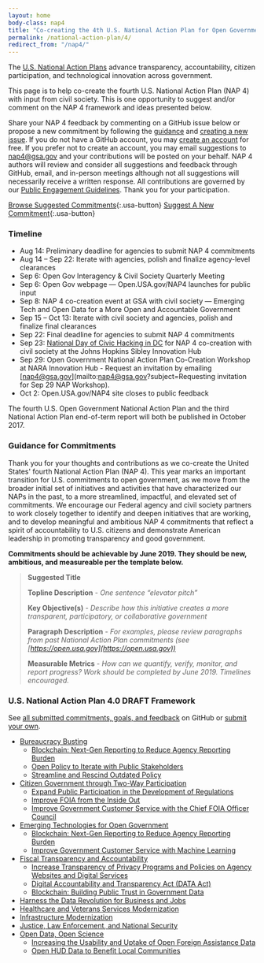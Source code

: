 ```yaml
---
layout: home
body-class: nap4
title: "Co-creating the 4th U.S. National Action Plan for Open Government"
permalink: /national-action-plan/4/
redirect_from: "/nap4/"
---
```


The [U.S. National Action Plans](https://open.usa.gov) advance transparency, accountability, citizen participation, and technological innovation across government. 

This page is to help co-create the fourth U.S. National Action Plan (NAP 4) with input from civil society. This is one opportunity to suggest and/or comment on the NAP 4 framework and ideas presented below. 

Share your NAP 4 feedback by commenting on a GitHub issue below or propose a new commitment by following the [guidance](#guidance-for-commitments) and [creating a new issue](https://github.com/GSA/participate-nap4/issues/new). If you do not have a GitHub account, you may [create an account](https://github.com/join) for free. If you prefer not to create an account, you may email suggestions to [nap4@gsa.gov](mailto:nap4@gsa.gov) and your contributions will be posted on your behalf. NAP 4 authors will review and consider all suggestions and feedback through GitHub, email, and in-person meetings although not all suggestions will necessarily receive a written response. All contributions are governed by our [Public Engagement Guidelines](/about/#public-engagement-guidelines). Thank you for your participation.

[Browse Suggested Commitments](https://github.com/GSA/participate-nap4/issues){:.usa-button} [Suggest A New Commitment](https://github.com/GSA/participate-nap4/issues/new){:.usa-button}

### Timeline

* Aug 14: Preliminary deadline for agencies to submit NAP 4 commitments
* Aug 14 – Sep 22: Iterate with agencies, polish and finalize agency-level clearances
* Sep 6: Open Gov Interagency & Civil Society Quarterly Meeting
* Sep 6: Open Gov webpage — Open.USA.gov/NAP4 launches for public input
* Sep 8: NAP 4 co-creation event at GSA with civil society — Emerging Tech and Open Data for a More Open and Accountable Government
* Sep 15 – Oct 13: Iterate with civil society and agencies, polish and finalize final clearances
* Sep 22: Final deadline for agencies to submit NAP 4 commitments
* Sep 23: [National Day of Civic Hacking in DC](https://www.data.gov/event/national-day-civic-hacking/) for NAP 4 co-creation with civil society at the Johns Hopkins Sibley Innovation Hub
* Sep 29: Open Government National Action Plan Co-Creation Workshop at NARA Innovation Hub - Request an invitation by emailing [nap4@gsa.gov](mailto:nap4@gsa.gov?subject=Requesting invitation for Sep 29 NAP Workshop).
* Oct 2: Open.USA.gov/NAP4 site closes to public feedback

The fourth U.S. Open Government National Action Plan and the third National Action Plan end-of-term report will both be published in October 2017.

### Guidance for Commitments
Thank you for your thoughts and contributions as we co-create the United States' fourth National Action Plan (NAP 4). This year marks an important transition for U.S. commitments to open government, as we move from the broader initial set of initiatives and activities that have characterized our NAPs in the past, to a more streamlined, impactful, and elevated set of commitments. We encourage our Federal agency and civil society partners to work closely together to identify and deepen initiatives that are working, and to develop meaningful and ambitious NAP 4 commitments that reflect a spirit of accountability to U.S. citizens and demonstrate American leadership in promoting transparency and good government.

**Commitments should be achievable by June 2019. They should be new, ambitious, and measureable per the template below.**

> **Suggested Title**
> 
> **Topline Description** - *One sentence “elevator pitch”*
> 
> **Key Objective(s)** - *Describe how this initiative creates a more transparent, participatory, or collaborative government*
> 
> **Paragraph Description** - *For examples, please review paragraphs from past National Action Plan commitments (see [https://open.usa.gov](https://open.usa.gov))*
> 
> **Measurable Metrics** - *How can we quantify, verify, monitor, and report progress? Work should be completed by June 2019. Timelines encouraged.* 

### U.S. National Action Plan 4.0 DRAFT Framework

See [all submitted commitments, goals, and feedback](https://github.com/GSA/participate-nap4/issues) on GitHub or [submit your own](https://github.com/GSA/participate-nap4/issues/new).

* [Bureaucracy Busting](https://github.com/GSA/participate-nap4/issues/4)
    * [Blockchain: Next-Gen Reporting to Reduce Agency Reporting Burden](https://github.com/GSA/participate-nap4/issues/1)
    * [Open Policy to Iterate with Public Stakeholders](https://github.com/GSA/participate-nap4/issues/2)
    * [Streamline and Rescind Outdated Policy](https://github.com/GSA/participate-nap4/issues/3)
* [Citizen Government through Two-Way Participation](https://github.com/GSA/participate-nap4/issues/5)
    * [Expand Public Participation in the Development of Regulations](https://github.com/GSA/participate-nap4/issues/6)
    * [Improve FOIA from the Inside Out](https://github.com/GSA/participate-nap4/issues/7)
    * [Improve Government Customer Service with the Chief FOIA Officer Council](https://github.com/GSA/participate-nap4/issues/8)
* [Emerging Technologies for Open Government](https://github.com/GSA/participate-nap4/issues/9)
    * [Blockchain: Next-Gen Reporting to Reduce Agency Reporting Burden](https://github.com/GSA/participate-nap4/issues/10)
    * [Improve Government Customer Service with Machine Learning](https://github.com/GSA/participate-nap4/issues/11)
* [Fiscal Transparency and Accountability](https://github.com/GSA/participate-nap4/issues/12)
    * [Increase Transparency of Privacy Programs and Policies on Agency Websites and Digital Services](https://github.com/GSA/participate-nap4/issues/13)
    * [Digital Accountability and Transparency Act (DATA Act)](https://github.com/GSA/participate-nap4/issues/14)
    * [Blockchain: Building Public Trust in Government Data](https://github.com/GSA/participate-nap4/issues/15)
* [Harness the Data Revolution for Business and Jobs](https://github.com/GSA/participate-nap4/issues/16)
* [Healthcare and Veterans Services Modernization](https://github.com/GSA/participate-nap4/issues/17)
* [Infrastructure Modernization](https://github.com/GSA/participate-nap4/issues/18)
* [Justice, Law Enforcement, and National Security](https://github.com/GSA/participate-nap4/issues/19)
* [Open Data, Open Science](https://github.com/GSA/participate-nap4/issues/20)
    * [Increasing the Usability and Uptake of Open Foreign Assistance Data](https://github.com/GSA/participate-nap4/issues/21)
    * [Open HUD Data to Benefit Local Communities](https://github.com/GSA/participate-nap4/issues/22)